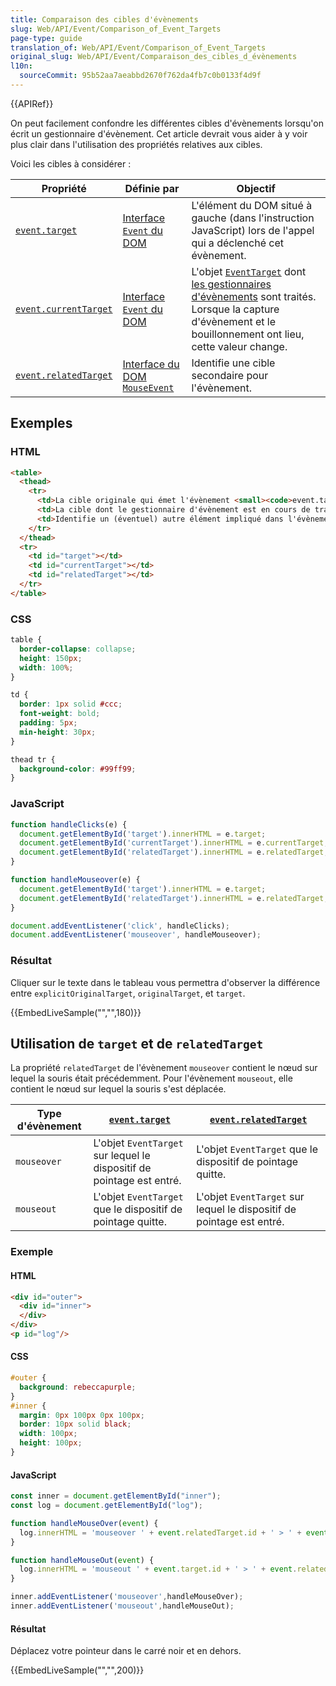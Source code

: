 ```yaml
---
title: Comparaison des cibles d'évènements
slug: Web/API/Event/Comparison_of_Event_Targets
page-type: guide
translation_of: Web/API/Event/Comparison_of_Event_Targets
original_slug: Web/API/Event/Comparaison_des_cibles_d_évènements
l10n:
  sourceCommit: 95b52aa7aeabbd2670f762da4fb7c0b0133f4d9f
---
```

{{APIRef}}

On peut facilement confondre les différentes cibles d'évènements lorsqu'on écrit un gestionnaire d'évènement. Cet article devrait vous aider à y voir plus clair dans l'utilisation des propriétés relatives aux cibles.

Voici les cibles à considérer&nbsp;:

<table class="no-markdown">
  <thead>
    <tr>
      <th>Propriété</th>
      <th>Définie par</th>
      <th>Objectif</th>
    </tr>
  </thead>
  <tbody>
    <tr>
      <td>
        <code><a href="/fr/docs/Web/API/Event/target">event.target</a></code>
      </td>
      <td>
        <a href="/fr/docs/Web/API/Event">Interface <code>Event</code> du DOM</a>
      </td>
      <td>L'élément du DOM situé à gauche (dans l'instruction JavaScript) lors de l'appel qui a déclenché cet évènement.</td>
    </tr>
    <tr>
      <td>
        <code><a href="/fr/docs/Web/API/Event/currentTarget">event.currentTarget</a></code>
      </td>
      <td>
        <a href="/fr/docs/Web/API/Event">Interface <code>Event</code> du DOM</a>
      </td>
      <td>
        L'objet <a href="/fr/docs/Web/API/EventTarget"><code>EventTarget</code></a> dont <a href="/fr/docs/Web/API/EventTarget/addEventListener">les gestionnaires d'évènements</a> sont traités. Lorsque la capture d'évènement et le bouillonnement ont lieu, cette valeur change.
      </td>
    </tr>
    <tr>
      <td>
        <code><a href="/fr/docs/Web/API/MouseEvent/relatedTarget">event.relatedTarget</a></code>
      </td>
      <td>
        <a href="/fr/docs/Web/API/MouseEvent">Interface du DOM <code>MouseEvent</code></a>
      </td>
      <td>Identifie une cible secondaire pour l'évènement.</td>
    </tr>
  </tbody>
</table>

## Exemples

### HTML

```html
<table>
  <thead>
    <tr>
      <td>La cible originale qui émet l'évènement <small><code>event.target</code></small></td>
      <td>La cible dont le gestionnaire d'évènement est en cours de traitement <small><code>event.currentTarget</code></small></td>
      <td>Identifie un (éventuel) autre élément impliqué dans l'évènement <small><code>event.relatedTarget</code></small></td>
    </tr>
  </thead>
  <tr>
    <td id="target"></td>
    <td id="currentTarget"></td>
    <td id="relatedTarget"></td>
  </tr>
</table>
```

### CSS

```css
table {
  border-collapse: collapse;
  height: 150px;
  width: 100%;
}

td {
  border: 1px solid #ccc;
  font-weight: bold;
  padding: 5px;
  min-height: 30px;
}

thead tr {
  background-color: #99ff99;
}
```

### JavaScript

```js
function handleClicks(e) {
  document.getElementById('target').innerHTML = e.target;
  document.getElementById('currentTarget').innerHTML = e.currentTarget;
  document.getElementById('relatedTarget').innerHTML = e.relatedTarget;
}

function handleMouseover(e) {
  document.getElementById('target').innerHTML = e.target;
  document.getElementById('relatedTarget').innerHTML = e.relatedTarget;
}

document.addEventListener('click', handleClicks);
document.addEventListener('mouseover', handleMouseover);
```

### Résultat

Cliquer sur le texte dans le tableau vous permettra d'observer la différence entre `explicitOriginalTarget`, `originalTarget`, et `target`.

{{EmbedLiveSample("","",180)}}

## Utilisation de `target` et de `relatedTarget`

La propriété `relatedTarget` de l'évènement `mouseover` contient le nœud sur lequel la souris était précédemment. Pour l'évènement `mouseout`, elle contient le nœud sur lequel la souris s'est déplacée.

| Type d'évènement  | [`event.target`](/fr/docs/Web/API/Event/target)                       | [`event.relatedTarget`](/fr/docs/Web/API/MouseEvent/relatedTarget)    |
| ----------------- | --------------------------------------------------------------------- | --------------------------------------------------------------------- |
| `mouseover`       | L'objet `EventTarget` sur lequel le dispositif de pointage est entré. | L'objet `EventTarget` que le dispositif de pointage quitte.           |
| `mouseout`        | L'objet `EventTarget` que le dispositif de pointage quitte.           | L'objet `EventTarget` sur lequel le dispositif de pointage est entré. |

### Exemple

#### HTML

```html
<div id="outer">
  <div id="inner">
  </div>
</div>
<p id="log"/>
```

#### CSS

```css
#outer {
  background: rebeccapurple;
}
#inner {
  margin: 0px 100px 0px 100px;
  border: 10px solid black;
  width: 100px;
  height: 100px;
}
```

#### JavaScript

```js
const inner = document.getElementById("inner");
const log = document.getElementById("log");

function handleMouseOver(event) {
  log.innerHTML = 'mouseover ' + event.relatedTarget.id + ' > ' + event.target.id;
}

function handleMouseOut(event) {
  log.innerHTML = 'mouseout ' + event.target.id + ' > ' + event.relatedTarget.id;
}

inner.addEventListener('mouseover',handleMouseOver);
inner.addEventListener('mouseout',handleMouseOut);
```

#### Résultat

Déplacez votre pointeur dans le carré noir et en dehors.

{{EmbedLiveSample("","",200)}}
